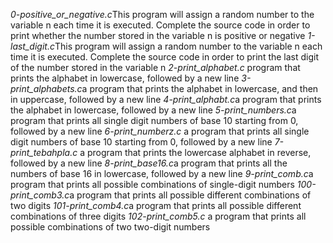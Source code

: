 *0-positive_or_negative.c*This program will assign a random number to the variable n each time it is executed. Complete the source code in order to print whether the number stored in the variable n is positive or negative
*1-last_digit.c*This program will assign a random number to the variable n each time it is executed. Complete the source code in order to print the last digit of the number stored in the variable n
*2-print_alphabet.c* program that prints the alphabet in lowercase, followed by a new line
*3-print_alphabets.c*a program that prints the alphabet in lowercase, and then in uppercase, followed by a new line
*4-print_alphabt.c*a program that prints the alphabet in lowercase, followed by a new line
*5-print_numbers.c*a program that prints all single digit numbers of base 10 starting from 0, followed by a new line
*6-print_numberz.c* a program that prints all single digit numbers of base 10 starting from 0, followed by a new line
*7-print_tebahpla.c* a program that prints the lowercase alphabet in reverse, followed by a new line
*8-print_base16.c*a program that prints all the numbers of base 16 in lowercase, followed by a new line
*9-print_comb.c*a program that prints all possible combinations of single-digit numbers
*100-print_comb3.c*a program that prints all possible different combinations of two digits
*101-print_comb4.c*a program that prints all possible different combinations of three digits
*102-print_comb5.c* a program that prints all possible combinations of two two-digit numbers